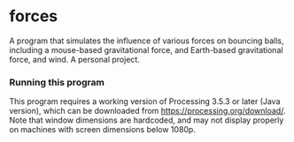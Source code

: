 # forces
A program that simulates the influence of various forces on bouncing balls, including a mouse-based gravitational force, and Earth-based gravitational force, and wind. A personal project.
### Running this program
This program requires a working version of Processing 3.5.3 or later (Java version), which can be downloaded from https://processing.org/download/. Note that window dimensions are hardcoded, and may not display properly on machines with screen dimensions below 1080p.
